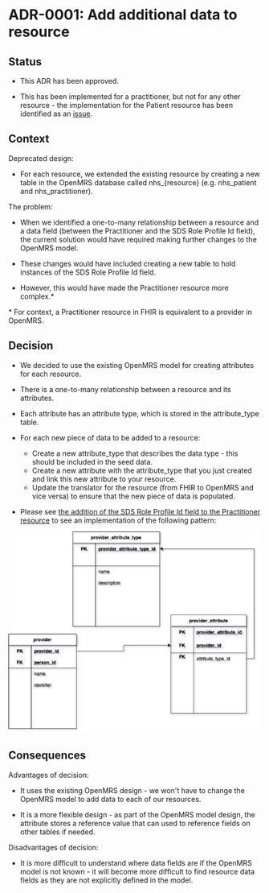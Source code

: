 # ADR-0001: Add additional data to resource

## Status

- This ADR has been approved.

- This has been implemented for a practitioner, but not for any other resource - the implementation for the Patient resource has been identified as an [issue](https://github.com/Open-GP/opengp-architecture/issues/21).
 
## Context

Deprecated design:

- For each resource, we extended the existing resource by creating a new table in the OpenMRS database called nhs_{resource} (e.g. nhs_patient and nhs_practitioner).

The problem:

- When we identified a one-to-many relationship between a resource and a data field (between the Practitioner and the SDS Role Profile Id field), the current solution would have required making further changes to the OpenMRS model.

- These changes would have included creating a new table to hold instances of the SDS Role Profile Id field.

- However, this would have made the Practitioner resource more complex.\*

\* For context, a Practitioner resource in FHIR is equivalent to a provider in OpenMRS.

## Decision

- We decided to use the existing OpenMRS model for creating attributes for each resource.

- There is a one-to-many relationship between a resource and its attributes.

- Each attribute has an attribute type, which is stored in the attribute_type table.

- For each new piece of data to be added to a resource:
    - Create a new attribute_type that describes the data type - this should be included in the seed data.
    - Create a new attribute with the attribute_type that you just created and link this new attribute to your resource.
    - Update the translator for the resource (from FHIR to OpenMRS and vice versa) to ensure that the new piece of data is populated.
    
- Please see [the addition of the SDS Role Profile Id field to the Practitioner resource](https://github.com/Open-GP/openmrs-module-gpconnect/commit/f0ff30c18f0d386e338d87f22a847b0dc3dff5ff) to see an implementation of the following pattern:

![Provider Attribute Design](../images/ProviderAttributeDesign2.png)

## Consequences

Advantages of decision:

- It uses the existing OpenMRS design - we won't have to change the OpenMRS model to add data to each of our resources.

- It is a more flexible design - as part of the OpenMRS model design, the attribute stores a reference value that can used to reference fields on other tables if needed.

Disadvantages of decision:

- It is more difficult to understand where data fields are if the OpenMRS model is not known - it will become more difficult to find resource data fields as they are not explicitly defined in the model.
